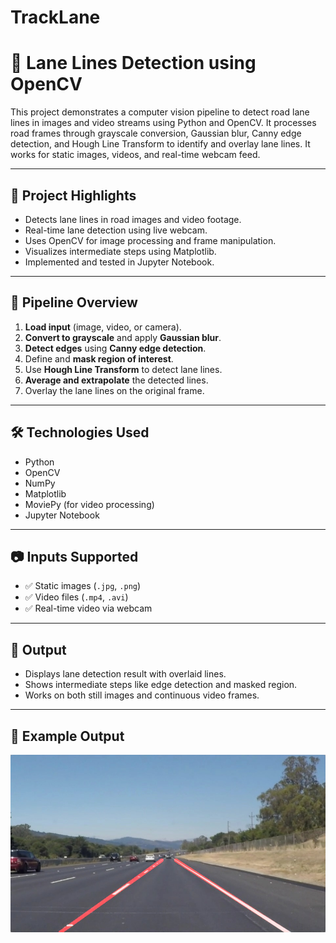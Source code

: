 # TrackLane
# 🚗 Lane Lines Detection using OpenCV

This project demonstrates a computer vision pipeline to detect road lane lines in images and video streams using Python and OpenCV. It processes road frames through grayscale conversion, Gaussian blur, Canny edge detection, and Hough Line Transform to identify and overlay lane lines. It works for static images, videos, and real-time webcam feed.

---

## 🧠 Project Highlights

- Detects lane lines in road images and video footage.
- Real-time lane detection using live webcam.
- Uses OpenCV for image processing and frame manipulation.
- Visualizes intermediate steps using Matplotlib.
- Implemented and tested in Jupyter Notebook.

---

## 📌 Pipeline Overview

1. **Load input** (image, video, or camera).
2. **Convert to grayscale** and apply **Gaussian blur**.
3. **Detect edges** using **Canny edge detection**.
4. Define and **mask region of interest**.
5. Use **Hough Line Transform** to detect lane lines.
6. **Average and extrapolate** the detected lines.
7. Overlay the lane lines on the original frame.

---

## 🛠️ Technologies Used

- Python
- OpenCV
- NumPy
- Matplotlib
- MoviePy (for video processing)
- Jupyter Notebook

---

## 📷 Inputs Supported

- ✅ Static images (`.jpg`, `.png`)
- ✅ Video files (`.mp4`, `.avi`)
- ✅ Real-time video via webcam

---

## 🧪 Output

- Displays lane detection result with overlaid lines.
- Shows intermediate steps like edge detection and masked region.
- Works on both still images and continuous video frames.

---

## 📸 Example Output

![Example Output](output_example.jpg)



